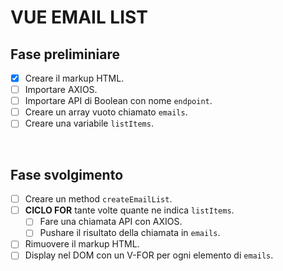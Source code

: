 <!-- Esercizio di oggi: Vue Email List
nome repo: vue-email-list
Descrizione:
Attraverso l'apposita API di Boolean :puntare_in_basso::carnagione-2:
https://flynn.boolean.careers/exercises/api/random/mail
generare 10 indirizzi email e stamparli in pagina all'interno di una lista.
Bonus
Far comparire gli indirizzi email solamente quando sono stati tutti generati.
 -->

 # VUE EMAIL LIST
 ## Fase preliminiare
 - [x] Creare il markup HTML.
 - [ ] Importare AXIOS.
 - [ ] Importare API di Boolean con nome `endpoint`.
 - [ ] Creare un array vuoto chiamato `emails`.
 - [ ] Creare una variabile `listItems`.
 
 <br>

 ## Fase svolgimento
 - [ ] Creare un method `createEmailList`.
 - [ ] **CICLO FOR** tante volte quante ne indica `listItems`.
    - [ ] Fare una chiamata API con AXIOS.
    - [ ] Pushare il risultato della chiamata in `emails`.
 - [ ] Rimuovere il markup HTML.
 - [ ] Display nel DOM con un V-FOR per ogni elemento di `emails`.